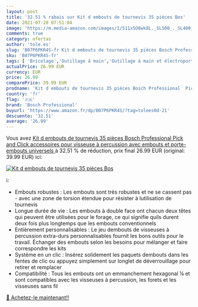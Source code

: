 ```yaml
---
layout: post
title: '32.51 % rabais sur Kit d embouts de tournevis 35 pièces Bos'
date: 2021-07-28 07:51:04
image: 'https://m.media-amazon.com/images/I/511x5O8wk8L._SL500_._SL400_.jpg'
comments: true
category: ofertas
author: 'tole.es'
slug: 'B07P6PKR4S-fr Kit d embouts de tournevis 35 pièces Bosch Professional...'
sku: 'B07P6PKR4S-fr'
tags: [ 'Bricolage','Outillage à main','Outillage à main et électroportatif','bosch professional', ]
actualPrice: 26.99 EUR
currency: EUR
price: 26.99
comparePrice: 39.99 EUR
prodname: 'Kit d embouts de tournevis 35 pièces Bosch Professional  Pick and Click  accessoires pour visseuse à percussion  avec embouts et porte-embouts universels '
country: 'fr'
flag: '🇫🇷'
brand: 'Bosch Professional'
buyurl: 'https://www.amazon.fr/dp/B07P6PKR4S/?tag=tolees0d-21'
descuento: '32.51'
average: '26.99'
---
```


Vous avez [Kit d embouts de tournevis 35 pièces Bosch Professional  Pick and Click  accessoires pour visseuse à percussion  avec embouts et porte-embouts universels ](https://www.amazon.fr/dp/B07P6PKR4S/?tag=tolees0d-21)  à  32.51 % de réduction, prix final  26.99 EUR (original: 39.99 EUR) ici:

[![Kit d embouts de tournevis 35 pièces Bos](https://m.media-amazon.com/images/I/511x5O8wk8L._SL500_._SL400_.jpg)](https://www.amazon.fr/dp/B07P6PKR4S/?tag=tolees0d-21)

ℹ️:

- Embouts robustes : Les embouts sont très robustes et ne se cassent pas - avec une zone de torsion étendue pour résister à lutilisation de tournevis
- Longue durée de vie : Les embouts à double face ont chacun deux têtes qui peuvent être utilisées pour le forage, ce qui signifie quils durent deux fois plus longtemps que les embouts conventionnels
- Entièrement personnalisables : Le jeu dembouts de visseuses à percussion extra-durs personnalisables fournit les bons outils pour le travail. Échanger des embouts selon les besoins pour mélanger et faire correspondre les kits
- Système en un clic : Insérez solidement les paquets dembouts dans les fentes de clic ou appuyez simplement sur longlet de déverrouillage pour retirer et remplacer
- Compatibilité : Tous les embouts ont un emmanchement hexagonal ¼ et sont compatibles avec les visseuses à percussion, les forets et les visseuses sans fil

[🛒 Achetez-le maintenant!!](https://www.amazon.fr/dp/B07P6PKR4S/?tag=tolees0d-21)
